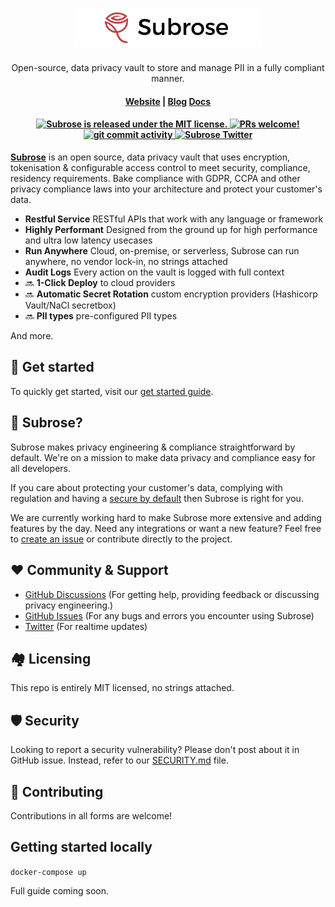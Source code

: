 <h1 align="center">
  <img width="300" src="/img/logo-wide.png" alt="subrose">
</h1>
<p align="center">
  <p align="center">Open-source, data privacy vault to store and manage PII in a fully compliant manner.</p>
</p>

<h4 align="center">
  <a href="https://subrose.io">Website</a> | 
  <a href="https://subrose.io/blog">Blog</a>
  <a href="https://subrose.io/docs">Docs</a>
</h4>

<h4 align="center">
  <a href="https://github.com/subrose/vault/blob/main/LICENSE">
    <img src="https://img.shields.io/badge/license-MIT-blue.svg" alt="Subrose is released under the MIT license." />
  </a>
  <a href="https://github.com/subrose/vault/blob/main/CONTRIBUTING.md">
    <img src="https://img.shields.io/badge/PRs-Welcome-brightgreen" alt="PRs welcome!" />
  </a>
  <a href="https://github.com/subrose/vault/issues">
    <img src="https://img.shields.io/github/commit-activity/m/subrose/vault" alt="git commit activity" />
  </a>
  <a href="https://twitter.com/subroseio">
    <img src="https://img.shields.io/twitter/follow/subroseio?label=Follow" alt="Subrose Twitter" />
  </a>
</h4>

**[Subrose](https://subrose.io)** is an open source, data privacy vault that uses encryption, tokenisation & configurable access control to meet security, compliance, residency requirements. Bake compliance with GDPR, CCPA and other privacy compliance laws into your architecture and protect your customer's data.

- **Restful Service** RESTful APIs that work with any language or framework
- **Highly Performant** Designed from the ground up for high performance and ultra low latency usecases
- **Run Anywhere** Cloud, on-premise, or serverless, Subrose can run anywhere, no vendor lock-in, no strings attached
- **Audit Logs** Every action on the vault is logged with full context
- 🔜 **1-Click Deploy** to cloud providers
- 🔜 **Automatic Secret Rotation** custom encryption providers (Hashicorp Vault/NaCl secretbox)
- 🔜 **PII types** pre-configured PII types

And more.

## 🚀 Get started

To quickly get started, visit our [get started guide](https://subrose.io/docs/getting-started/introduction).

## 🌹 Subrose?

Subrose makes privacy engineering & compliance straightforward by default.
We're on a mission to make data privacy and compliance easy for all developers.

If you care about protecting your customer's data, complying with regulation and having a [secure by default](https://www.ncsc.gov.uk/information/secure-default) then Subrose is right for you.

We are currently working hard to make Subrose more extensive and adding features by the day. Need any integrations or want a new feature? Feel free to [create an issue](https://github.com/subrose/vault/issues) or contribute directly to the project.

## ❤️ Community & Support

- [GitHub Discussions](https://github.com/subrose/vault/discussions) (For getting help, providing feedback or discussing privacy engineering.)
- [GitHub Issues](https://github.com/subrose/vault/issues) (For any bugs and errors you encounter using Subrose)
- [Twitter](https://twitter.com/subroseio) (For realtime updates)

## 🏘 Licensing

This repo is entirely MIT licensed, no strings attached.

## 🛡 Security

Looking to report a security vulnerability? Please don't post about it in GitHub issue. Instead, refer to our [SECURITY.md](./SECURITY.md) file.

## 🌱 Contributing

Contributions in all forms are welcome!

## Getting started locally

`docker-compose up`

Full guide coming soon.
